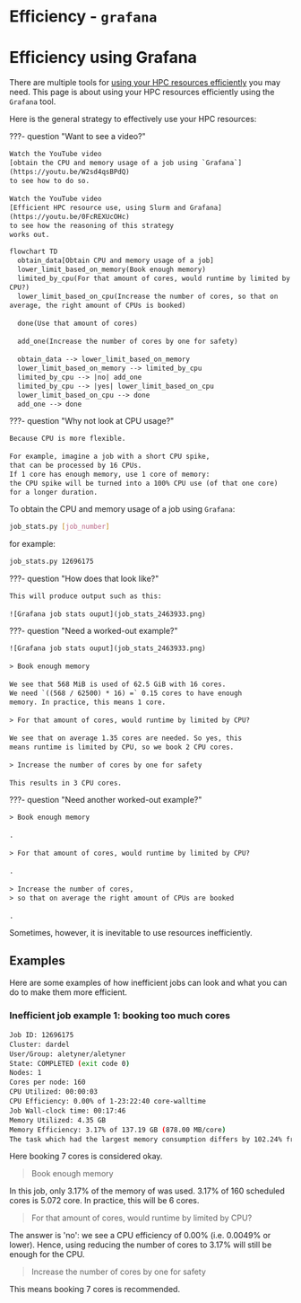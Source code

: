 # Efficiency - `grafana`

# Efficiency using Grafana

There are multiple tools for
[using your HPC resources efficiently](efficiency.md) you may need.
This page is about using your HPC resources efficiently
using the `Grafana` tool.

Here is the general strategy to effectively use your HPC resources:

???- question "Want to see a video?"

    Watch the YouTube video
    [obtain the CPU and memory usage of a job using `Grafana`](https://youtu.be/W2sd4qsBPdQ)
    to see how to do so.

    Watch the YouTube video
    [Efficient HPC resource use, using Slurm and Grafana](https://youtu.be/0FcREXUcOHc)
    to see how the reasoning of this strategy
    works out.

<!-- markdownlint-disable MD013 --><!-- Mermaid nodes cannot be split up over lines, hence will break 80 characters per line -->

```mermaid
flowchart TD
  obtain_data[Obtain CPU and memory usage of a job]
  lower_limit_based_on_memory(Book enough memory)
  limited_by_cpu(For that amount of cores, would runtime by limited by CPU?)
  lower_limit_based_on_cpu(Increase the number of cores, so that on average, the right amount of CPUs is booked)

  done(Use that amount of cores)

  add_one(Increase the number of cores by one for safety)

  obtain_data --> lower_limit_based_on_memory
  lower_limit_based_on_memory --> limited_by_cpu
  limited_by_cpu --> |no| add_one
  limited_by_cpu --> |yes| lower_limit_based_on_cpu
  lower_limit_based_on_cpu --> done
  add_one --> done
```

<!-- markdownlint-enable MD013 -->

???- question "Why not look at CPU usage?"

    Because CPU is more flexible.

    For example, imagine a job with a short CPU spike,
    that can be processed by 16 CPUs.
    If 1 core has enough memory, use 1 core of memory:
    the CPU spike will be turned into a 100% CPU use (of that one core)
    for a longer duration.

To obtain the CPU and memory usage of a job using `Grafana`:

```bash
job_stats.py [job_number]
```

for example:

```bash
job_stats.py 12696175
```

???- question "How does that look like?"

    This will produce output such as this:

    ![Grafana job stats ouput](job_stats_2463933.png)

???- question "Need a worked-out example?"

    ![Grafana job stats ouput](job_stats_2463933.png)

    > Book enough memory

    We see that 568 MiB is used of 62.5 GiB with 16 cores.
    We need `((568 / 62500) * 16) =` 0.15 cores to have enough
    memory. In practice, this means 1 core.

    > For that amount of cores, would runtime by limited by CPU?

    We see that on average 1.35 cores are needed. So yes, this
    means runtime is limited by CPU, so we book 2 CPU cores.

    > Increase the number of cores by one for safety

    This results in 3 CPU cores.

???- question "Need another worked-out example?"

    > Book enough memory

    .

    > For that amount of cores, would runtime by limited by CPU?

    .

    > Increase the number of cores,
    > so that on average the right amount of CPUs are booked

    .

Sometimes, however, it is inevitable to use resources
inefficiently.

## Examples

Here are some examples of how inefficient jobs can look
and what you can do to make them more efficient.

### Inefficient job example 1: booking too much cores

```bash
Job ID: 12696175
Cluster: dardel
User/Group: aletyner/aletyner
State: COMPLETED (exit code 0)
Nodes: 1
Cores per node: 160
CPU Utilized: 00:00:03
CPU Efficiency: 0.00% of 1-23:22:40 core-walltime
Job Wall-clock time: 00:17:46
Memory Utilized: 4.35 GB
Memory Efficiency: 3.17% of 137.19 GB (878.00 MB/core)
The task which had the largest memory consumption differs by 102.24% from the average task max memory consumption
```

Here booking 7 cores is considered okay.

> Book enough memory

In this job, only 3.17% of the memory of was used.
3.17% of 160 scheduled cores is 5.072 core.
In practice, this will be 6 cores.

> For that amount of cores, would runtime by limited by CPU?

The answer is 'no': we see a CPU efficiency of 0.00%
(i.e. 0.0049% or lower). Hence, using reducing the number
of cores to 3.17% will still be enough for the CPU.

> Increase the number of cores by one for safety

This means booking 7 cores is recommended.


<!--

Several tools exist for high level monitoring your jobs which should be used to verify that your job is running as intended. These tools give hints towards problem areas and bottlenecks or underutilized resources. 

- [C3SE](https://www.c3se.chalmers.se/) has nice graphical representation of the resources used for each job run via slurm.  
Please look at their particular implementation here  
[https://www.c3se.chalmers.se/documentation/submitting_jobs/monitoring/](https://www.c3se.chalmers.se/documentation/submitting_jobs/monitoring/)

-->
